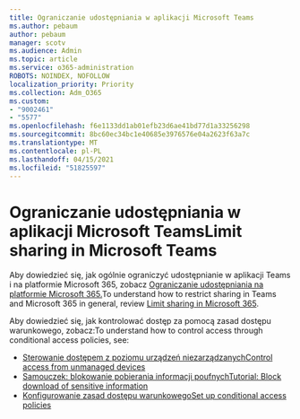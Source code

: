 ```yaml
---
title: Ograniczanie udostępniania w aplikacji Microsoft Teams
ms.author: pebaum
author: pebaum
manager: scotv
ms.audience: Admin
ms.topic: article
ms.service: o365-administration
ROBOTS: NOINDEX, NOFOLLOW
localization_priority: Priority
ms.collection: Adm_O365
ms.custom:
- "9002461"
- "5577"
ms.openlocfilehash: f6e1133dd1ab01efb23d6ae41bd77d1a33256298
ms.sourcegitcommit: 8bc60ec34bc1e40685e3976576e04a2623f63a7c
ms.translationtype: MT
ms.contentlocale: pl-PL
ms.lasthandoff: 04/15/2021
ms.locfileid: "51825597"
---
```

# <a name="limit-sharing-in-microsoft-teams"></a><span data-ttu-id="c25b8-102">Ograniczanie udostępniania w aplikacji Microsoft Teams</span><span class="sxs-lookup"><span data-stu-id="c25b8-102">Limit sharing in Microsoft Teams</span></span>

<span data-ttu-id="c25b8-103">Aby dowiedzieć się, jak ogólnie ograniczyć udostępnianie w aplikacji Teams i na platformie Microsoft 365, zobacz [Ograniczanie udostępniania na platformie Microsoft 365.](https://docs.microsoft.com/microsoft-365/solutions/microsoft-365-limit-sharing?view=o365-worldwide)</span><span class="sxs-lookup"><span data-stu-id="c25b8-103">To understand how to restrict sharing in Teams and Microsoft 365 in general, review [Limit sharing in Microsoft 365](https://docs.microsoft.com/microsoft-365/solutions/microsoft-365-limit-sharing?view=o365-worldwide).</span></span>

<span data-ttu-id="c25b8-104">Aby dowiedzieć się, jak kontrolować dostęp za pomocą zasad dostępu warunkowego, zobacz:</span><span class="sxs-lookup"><span data-stu-id="c25b8-104">To understand how to control access through conditional access policies, see:</span></span>

- [<span data-ttu-id="c25b8-105">Sterowanie dostępem z poziomu urządzeń niezarządzanych</span><span class="sxs-lookup"><span data-stu-id="c25b8-105">Control access from unmanaged devices</span></span>](https://docs.microsoft.com/sharepoint/control-access-from-unmanaged-devices)
- [<span data-ttu-id="c25b8-106">Samouczek: blokowanie pobierania informacji poufnych</span><span class="sxs-lookup"><span data-stu-id="c25b8-106">Tutorial: Block download of sensitive information</span></span>](https://docs.microsoft.com/cloud-app-security/use-case-proxy-block-session-aad)
- [<span data-ttu-id="c25b8-107">Konfigurowanie zasad dostępu warunkowego</span><span class="sxs-lookup"><span data-stu-id="c25b8-107">Set up conditional access policies</span></span>](https://docs.microsoft.com/microsoft-365/business/set-up-conditional-access-policies?view=o365-worldwide)
